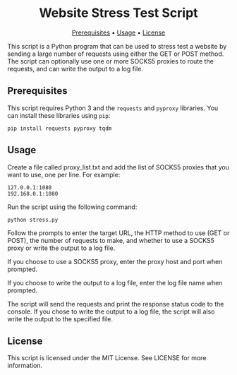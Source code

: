 <h1 align="center">Website Stress Test Script</h1>

<p align="center">
  <a href="#prerequisites">Prerequisites</a> •
  <a href="#usage">Usage</a> •
  <a href="#license">License</a>
</p>

This script is a Python program that can be used to stress test a website by sending a large number of requests using either the GET or POST method. The script can optionally use one or more SOCKS5 proxies to route the requests, and can write the output to a log file.

## Prerequisites

This script requires Python 3 and the `requests` and `pyproxy` libraries. You can install these libraries using `pip`:

```
pip install requests pyproxy tqdm
```

## Usage
Create a file called proxy_list.txt and add the list of SOCKS5 proxies that you want to use, one per line. For example:

```
127.0.0.1:1080
192.168.0.1:1080

```
Run the script using the following command:

```
python stress.py
```

Follow the prompts to enter the target URL, the HTTP method to use (GET or POST), the number of requests to make, and whether to use a SOCKS5 proxy or write the output to a log file.

If you choose to use a SOCKS5 proxy, enter the proxy host and port when prompted.

If you choose to write the output to a log file, enter the log file name when prompted.

The script will send the requests and print the response status code to the console. If you chose to write the output to a log file, the script will also write the output to the specified file.

## License
This script is licensed under the MIT License. See LICENSE for more information.
